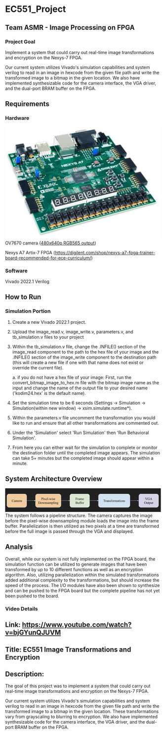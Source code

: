 # EC551_Project
## Team ASMR - Image Processing on FPGA

### Project Goal

Implement a system that could carry out real-time image transformations and encryption on the Nexys-7 FPGA.

Our current system utilizes Vivado's simulation capabilities and system verilog to read in an image in hexcode from the given file path and write the transformed image to a bitmap in the given location. We also have implemented synthesizable code for the camera interface, the VGA driver, and the dual-port BRAM buffer on the FPGA.

## Requirements 

### Hardware
![FPGA_Board](images/NexysA7-obl-600__85101.jpg)
OV7670 camera ([480x640p RGB565 output](https://www.amazon.com/HiLetgo-OV7670-640x480-0-3Mega-Arduino/dp/B07S66Y3ZQ))
          
Nexys A7 Artix-7 FPGA (https://digilent.com/shop/nexys-a7-fpga-trainer-board-recommended-for-ece-curriculum/)

### Software
Vivado 2022.1
Verilog

## How to Run

### Simulation Portion
1. Create a new Vivado 2022.1 project.

2. Upload the image_read.v, image_write.v, parameters.v, and tb_simulation.v files to your project

3. Within the tb_simulation.v file, change the .INFILE() section of the image_read component to the path to the hex file of your image and the .INFILE() section of the image_write component to the destination path (this will create a new file if one with that name does not exist or override the current file).

   a. if you do not have a hex file of your image: First, run the convert_bitmap_image_to_hex.m file with the bitmap image name as the input and change the name of the output file to your desired name ('kodim24.hex' is the default name).

4. Set the simulation time to be 6 seconds (Settings -> Simulation -> Simulation(within new window) -> xsim.simulate.runtime*).

5. Within the parameters.v file uncomment the transformation you would like to run and ensure that all other transformations are commented out.

6. Under the 'Simulation' select 'Run Simulation' then 'Run Behavioral Simulation'.

7. From here you can either wait for the simulation to complete or monitor the destination folder until the completed image appears. The simulation can take 5+ minutes but the completed image should appear within a minute.   

## System Architecture Overview
![overview](/images/551_overview_arch.png)
The system follows a pipeline structure. The camera captures the image before the pixel-wise downsampling module loads the image into the frame buffer. Parallelization is then utilized as two pixels at a time are transformed before the full image is passed through the VGA and displayed.

## Analysis

Overall, while our system is not fully implemented on the FPGA board, the simulation function can be utilized to generate images that have been transformed by up to 10 different functions as well as an encryption algorithm. Also, utilizing parallelization within the simulated transformations added additional complexity to the transformations, but should increase the speed of the process. The I/O modules have also been shown to synthesize and can be pushed to the FPGA board but the complete pipeline has not yet been pushed to the board.

### Video Details

## Link: https://www.youtube.com/watch?v=bjGYunQJUVM

## Title: EC551 Image Transformations and Encryption

## Description:
The goal of this project was to implement a system that could carry out real-time image transformations and encryption on the Nexys-7 FPGA.

Our current system utilizes Vivado's simulation capabilities and system verilog to read in an image in hexcode from the given file path and write the transformed image to a bitmap in the given location. These transformations vary from grayscaling to blurring to encryption. We also have implemented synthesizable code for the camera interface, the VGA driver, and the dual-port BRAM buffer on the FPGA.
